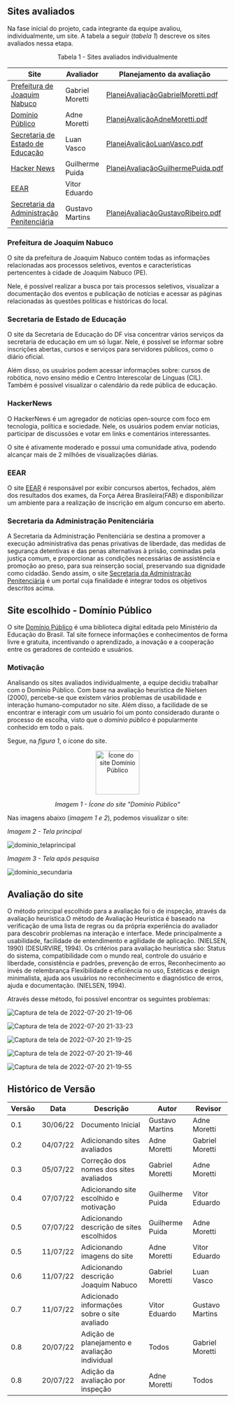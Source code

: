 ## Sites avaliados 

Na fase inicial do projeto, cada integrante da equipe avaliou, individualmente, um site.
A tabela a seguir (_tabela 1_) descreve os sites avaliados nessa etapa.

<figcaption><center>
    Tabela 1 - Sites avaliados individualmente
</figcaption>

 Site |  Avaliador | Planejamento da avaliação | Avaliação
 ---- | ---------- | ------------------------- | ---------
[Prefeitura de Joaquim Nabuco](https://joaquimnabuco.pe.gov.br/v1/)  | Gabriel Moretti | [PlanejAvaliaçãoGabrielMoretti.pdf](https://github.com/Interacao-Humano-Computador/2022.1-Dominio-Publico/files/9155163/ProjetoParteIndividualPlanejAvalicaoGabrielMorettiDeSouza.pdf) | [MetodoeAvaliaçãoGabrielMoretti.pdf](https://github.com/Interacao-Humano-Computador/2022.1-Dominio-Publico/files/9155160/PlojetoParteIndividualMetodoeAvalicaoGabrielMorettiDeSouza.pdf) |
[Domínio Público](http://www.dominiopublico.gov.br/pesquisa/PesquisaObraForm.do)  | Adne Moretti | [PlanejAvaliçãoAdneMoretti.pdf](https://github.com/Interacao-Humano-Computador/2022.1-Dominio-Publico/files/9151612/ProjetoParteIndividualPlanejAvalicaoAdneMoretti.pdf) |[MetodoeAvaliçãoAdneMoretti.pdf](https://github.com/Interacao-Humano-Computador/2022.1-Dominio-Publico/files/9151620/ProjetoParteIndividualMetodoeAvalicaoAdneMoretti.1.pdf)
[Secretaria de Estado de Educação](https://www.educacao.df.gov.br/)  | Luan Vasco |[PlanejAvaliçãoLuanVasco.pdf](https://github.com/Interacao-Humano-Computador/2022.1-Dominio-Publico/files/9151595/planejamento_luan.pdf)|[MetodoeAvaliçãoLuanVasco.pdf](https://github.com/Interacao-Humano-Computador/2022.1-Dominio-Publico/files/9151596/avaliacaosse.pdf)
[Hacker News](https://news.ycombinator.com/)  | Guilherme Puida | [PlanejAvaliaçãoGuilhermePuida.pdf](https://github.com/Interacao-Humano-Computador/2022.1-Dominio-Publico/files/9155153/PlanejAvaliacaoGuilhermePuidaMoreira.pdf) | [MetodoeAvaliçãoGuilhermePuida.pdf](https://github.com/Interacao-Humano-Computador/2022.1-Dominio-Publico/files/9155154/MetodoeAvalicaoGuilhermePuidaMoreira.pdf)
[EEAR](https://ingresso.eear.aer.mil.br/)  | Vitor Eduardo
[Secretaria da Administração Penitenciária](http://www.sap.sp.gov.br/) | Gustavo Martins | [PlanejAvaliaçãoGustavoRibeiro.pdf](https://github.com/Interacao-Humano-Computador/2022.1-Dominio-Publico/files/9155144/ProjetoParteIndividualPlanejAvalicaoGustavoMartinsRibeiro.pdf) | [MetodoeAvaliaçãoGustavoRibeiro.pdf](https://github.com/Interacao-Humano-Computador/2022.1-Dominio-Publico/files/9151620/ProjetoParteIndividualMetodoeAvalicaoAdneMoretti.1.pdf)

### Prefeitura de Joaquim Nabuco

O site da prefeitura de Joaquim Nabuco contém todas as informações relacionadas aos processos seletivos, eventos e características pertencentes à cidade de Joaquim Nabuco (PE).

Nele, é possível realizar a busca por tais processos seletivos, visualizar a documentação dos eventos e publicação de notícias e acessar as páginas relacionadas às questões políticas e históricas do local.

### Secretaria de Estado de Educação

O site da Secretaria de Educação do DF visa concentrar vários serviços da secretaria de educação em um só lugar.
Nele, é possível se informar sobre inscrições abertas, cursos e serviços para servidores públicos, como o diário oficial.

Além disso, os usuários podem acessar informações sobre: cursos de robótica, novo ensino médio e Centro Interescolar de Línguas (CIL).
Também é possível visualizar o calendário da rede pública de educação.

### HackerNews

O HackerNews é um agregador de notícias open-source com foco em tecnologia, política e sociedade.
Nele, os usuários podem enviar notícias, participar de discussões e votar em links e comentários interessantes.

O site é ativamente moderado e possui uma comunidade ativa, podendo alcançar mais de 2 milhões de visualizações diárias.

### EEAR

O site [EEAR](https://ingresso.eear.aer.mil.br/) é responsável por exibir concursos abertos, fechados, além dos resultados dos exames, da Força Aérea Brasileira(FAB) e disponibilizar um ambiente para a realização de inscrição em algum concurso em aberto.
    
### Secretaria da Administração Penitenciária
A Secretaria da Administração Penitenciária se destina a promover a execução administrativa das penas privativas de liberdade, das medidas de segurança detentivas e das penas alternativas à prisão, cominadas pela justiça comum, e proporcionar as condições necessárias de assistência e promoção ao preso, para sua reinserção social, preservando sua dignidade como cidadão. Sendo assim, o site [Secretaria da Administração Penitenciária](http://www.sap.sp.gov.br/sap.html) é um portal cuja finalidade é integrar todos os objetivos descritos acima.

## Site escolhido - Domínio Público

O site [Domínio Público](http://www.dominiopublico.gov.br/pesquisa/PesquisaObraForm.do) é uma biblioteca digital editada pelo Ministério da Educação do Brasil.
Tal site fornece informações e conhecimentos de forma livre e gratuita, incentivando o aprendizado, a inovação e a cooperação entre os geradores de conteúdo e usuários.

### Motivação


Analisando os sites avaliados individualmente, a equipe decidiu trabalhar com o Domínio Público.
Com base na avaliação heurística de Nielsen (2000), percebe-se que existem vários problemas de usabilidade e interação humano-computador no site.
Além disso, a facilidade de se encontrar e interagir com um usuário foi um ponto considerado durante o processo de escolha, visto que o _domínio público_ é popularmente conhecido em todo o país.

Segue, na _figura 1_, o ícone do site.
<div align="center">
 <img src="assets/imagens/dominio-publico_2.png" alt="Ícone do site Domínio Público" width="100">
 <p><i>Imagem 1 - Ícone do site "Domínio Público"</i></p>
</div>

Nas imagens abaixo (_imagem 1 e 2_), podemos visualizar o site:
 <p><i>Imagem 2 - Tela principal</i></p>
 
![dominio_telaprincipal](https://user-images.githubusercontent.com/64036847/178316942-a6883f04-0550-422f-8eff-2560cd2a5e92.png)

<p><i>Imagem 3 - Tela após pesquisa</i></p>

![dominio_secundaria](https://user-images.githubusercontent.com/64036847/178317231-a562329f-4990-4d1e-9f6e-9f5c09526208.png)
    
## Avaliação do site
    
O método principal escolhido para a avaliação foi o de inspeção, através da avaliação
heurística.O método de Avaliação Heurística é baseado na verificação de uma lista de regras ou
da própria experiência do avaliador para descobrir problemas na interação e interface.
Mede principalmente a usabilidade, facilidade de entendimento e agilidade de aplicação.
(NIELSEN, 1990) (DESURVIRE, 1994). Os critérios para avaliação heurística são: Status do
sistema, compatibilidade com o mundo real, controle do usuário e liberdade, consistência
e padrões, prevenção de erros, Reconhecimento ao invés de relembrança Flexibilidade e
eficiência no uso, Estéticas e design minimalista, ajuda aos usuários no reconhecimento e
diagnóstico de erros, ajuda e documentação. (NIELSEN, 1994).
   
Através desse método, foi possível encontrar os seguintes problemas: 
   
![Captura de tela de 2022-07-20 21-19-06](https://user-images.githubusercontent.com/64036847/180104341-2b4730b3-42bc-4a16-908d-1e2eaa3b308e.png)
    
![Captura de tela de 2022-07-20 21-33-23](https://user-images.githubusercontent.com/64036847/180105268-487334af-f1a0-435d-9d6d-fa16c47da976.png)

![Captura de tela de 2022-07-20 21-19-25](https://user-images.githubusercontent.com/64036847/180104348-7dd2aad2-6ee5-4a4a-8b68-1c97ccc684f2.png)

![Captura de tela de 2022-07-20 21-19-46](https://user-images.githubusercontent.com/64036847/180104515-6046fcfc-d792-406f-b223-66718ea20813.png)

![Captura de tela de 2022-07-20 21-19-55](https://user-images.githubusercontent.com/64036847/180104605-11dd7e00-9f8a-47db-b649-704540a7f3aa.png)
    

## Histórico de Versão

| Versão | Data | Descrição | Autor | Revisor |
|--------|------|-----------|-------| ------- |
| 0.1 | 30/06/22 | Documento Inicial | Gustavo Martins | Adne Moretti
| 0.2 | 04/07/22 | Adicionando sites avaliados | Adne Moretti | Gabriel Moretti
| 0.3 | 05/07/22 | Correção dos nomes dos sites avaliados | Gabriel Moretti | Adne Moretti
| 0.4 | 07/07/22 | Adicionando site escolhido e motivação | Guilherme Puida | Vitor Eduardo
| 0.5 | 07/07/22 | Adicionando descrição de sites escolhidos | Guilherme Puida | Adne Moretti
| 0.5 | 11/07/22 | Adicionando imagens do site | Adne Moretti | Vitor Eduardo
| 0.6 | 11/07/22 | Adicionando descrição Joaquim Nabuco | Gabriel Moretti | Luan Vasco
| 0.7 | 11/07/22 | Adicionado informações sobre o site avaliado | Vitor Eduardo | Gustavo Martins
| 0.8 | 20/07/22 | Adição de planejamento e avaliação individual | Todos | Gabriel Moretti
| 0.8 | 20/07/22 | Adição da avaliação por inspeção | Adne Moretti | Todos
